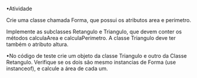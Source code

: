 •Atividade

Crie uma classe chamada Forma, que possui os
atributos area e perimetro.

Implemente as subclasses Retangulo e Triangulo, que
devem conter os métodos calculaArea e
calculaPerimetro. A classe Triangulo deve ter também
o atributo altura.


•No código de teste crie um objeto da classe
Triangulo e outro da Classe Retangulo. Verifique
se os dois são mesmo instancias de Forma 
(use instanceof), e calcule a área de cada um.